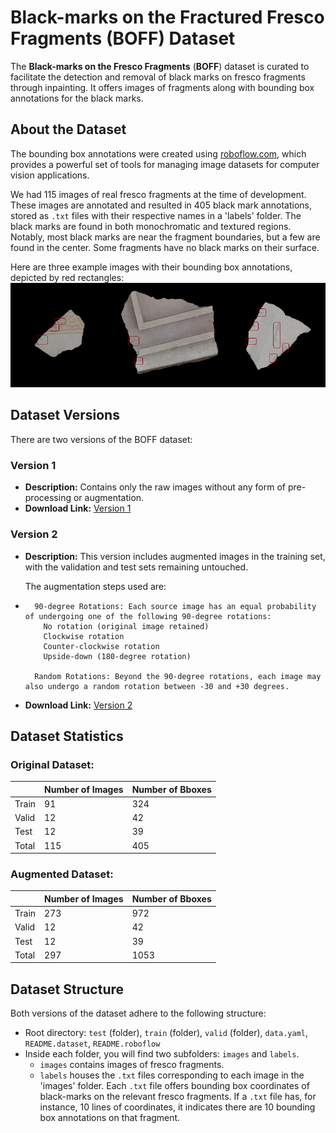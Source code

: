 # Black-marks on the Fractured Fresco Fragments (BOFF) Dataset

The **Black-marks on the Fresco Fragments** (**BOFF**) dataset is curated to facilitate the detection and removal of black marks on fresco fragments through inpainting. It offers images of fragments along with bounding box annotations for the black marks.

## About the Dataset

The bounding box annotations were created using [roboflow.com](https://app.roboflow.com/), which provides a powerful set of tools for managing image datasets for computer vision applications.

We had 115 images of real fresco fragments at the time of development. These images are annotated and resulted in 405 black mark annotations, stored as `.txt` files with their respective names in a 'labels' folder. The black marks are found in both monochromatic and textured regions. Notably, most black marks are near the fragment boundaries, but a few are found in the center. Some fragments have no black marks on their surface.

Here are three example images with their bounding box annotations, depicted by red rectangles:
![boff](https://github.com/RePAIRProject/fragment-restoration/blob/e-heritage/web/static/images/boff.jpg)

## Dataset Versions

There are two versions of the BOFF dataset:

### Version 1 
- **Description:** Contains only the raw images without any form of pre-processing or augmentation.
- **Download Link:** [Version 1](https://drive.google.com/file/d/1YZRXB1hl_OWkpJyq2Y2imLn_jl1rxN3x/view?usp=drive_link)

### Version 2 
- **Description:** This version includes augmented images in the training set, with the validation and test sets remaining untouched.
  
  The augmentation steps used are:
-       90-degree Rotations: Each source image has an equal probability of undergoing one of the following 90-degree rotations:
          No rotation (original image retained)
          Clockwise rotation
          Counter-clockwise rotation
          Upside-down (180-degree rotation)

        Random Rotations: Beyond the 90-degree rotations, each image may also undergo a random rotation between -30 and +30 degrees.
    
- **Download Link:** [Version 2](https://drive.google.com/file/d/1hpuCzT2faTJ8geADgE5r1D3TeuCfx7oS/view?usp=drive_link)

## Dataset Statistics

### Original Dataset:

|       | Number of Images | Number of Bboxes |
|-------|------------------|------------------|
| Train | 91               | 324              |
| Valid | 12               | 42               |
| Test  | 12               | 39               |
| Total | 115              | 405              |

### Augmented Dataset:

|       | Number of Images | Number of Bboxes |
|-------|------------------|------------------|
| Train | 273              | 972              |
| Valid | 12               | 42               |
| Test  | 12               | 39               |
| Total | 297              | 1053             |

## Dataset Structure

Both versions of the dataset adhere to the following structure:

- Root directory: `test` (folder), `train` (folder), `valid` (folder), `data.yaml`, `README.dataset`, `README.roboflow`
- Inside each folder, you will find two subfolders: `images` and `labels`. 
  - `images` contains images of fresco fragments. 
  - `labels` houses the `.txt` files corresponding to each image in the 'images' folder. Each `.txt` file offers bounding box coordinates of black-marks on the relevant fresco fragments. If a `.txt` file has, for instance, 10 lines of coordinates, it indicates there are 10 bounding box annotations on that fragment.
